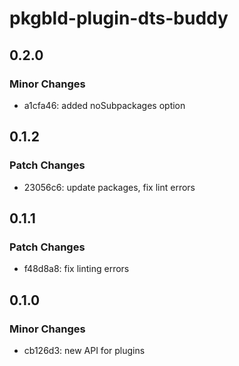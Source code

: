 # pkgbld-plugin-dts-buddy

## 0.2.0

### Minor Changes

- a1cfa46: added noSubpackages option

## 0.1.2

### Patch Changes

- 23056c6: update packages, fix lint errors

## 0.1.1

### Patch Changes

- f48d8a8: fix linting errors

## 0.1.0

### Minor Changes

- cb126d3: new API for plugins

